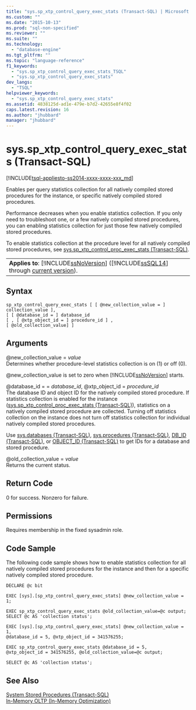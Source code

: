 ```yaml
---
title: "sys.sp_xtp_control_query_exec_stats (Transact-SQL) | Microsoft Docs"
ms.custom: ""
ms.date: "2015-10-13"
ms.prod: "sql-non-specified"
ms.reviewer: ""
ms.suite: ""
ms.technology: 
  - "database-engine"
ms.tgt_pltfrm: ""
ms.topic: "language-reference"
f1_keywords: 
  - "sys.sp_xtp_control_query_exec_stats_TSQL"
  - "sys.sp_xtp_control_query_exec_stats"
dev_langs: 
  - "TSQL"
helpviewer_keywords: 
  - "sys.sp_xtp_control_query_exec_stats"
ms.assetid: 4838125d-ad1e-479e-b7d2-42655e8f4f02
caps.latest.revision: 16
ms.author: "jhubbard"
manager: "jhubbard"
---
```

# sys.sp_xtp_control_query_exec_stats (Transact-SQL)
[!INCLUDE[tsql-appliesto-ss2014-xxxx-xxxx-xxx_md](../../../a9retired/includes/tsql-appliesto-ss2014-xxxx-xxxx-xxx-md.md)]

  Enables per query statistics collection for all natively compiled stored procedures for the instance, or specific natively compiled stored procedures.  
  
 Performance decreases when you enable statistics collection. If you only need to troubleshoot one, or a few natively compiled stored procedures, you can enabling statistics collection for just those few natively compiled stored procedures.  
  
 To enable statistics collection at the procedure level for all natively compiled stored procedures, see [sys.sp_xtp_control_proc_exec_stats &#40;Transact-SQL&#41;](../../../relational-databases/reference/system-stored-procedures/sys.sp-xtp-control-proc-exec-stats-transact-sql.md).  
  
||  
|-|  
|**Applies to**: [!INCLUDE[ssNoVersion](../../../a9notintoc/includes/ssnoversion-md.md)] ([!INCLUDE[ssSQL14](../../../a9notintoc/includes/sssql14-md.md)] through [current version](http://go.microsoft.com/fwlink/p/?LinkId=299658)).|  
  
## Syntax  
  
```  
sp_xtp_control_query_exec_stats [ [ @new_collection_value = ] collection_value ],  
[ [ @database_id = ] database_id   
[ , [ @xtp_object_id = ] procedure_id ] ,   
[ @old_collection_value] ]  
```  
  
## Arguments  
 @new_collection_value = *value*  
 Determines whether procedure-level statistics collection is on (1) or off (0).  
  
 @new_collection_value is set to zero when [!INCLUDE[ssNoVersion](../../../a9notintoc/includes/ssnoversion-md.md)] starts.  
  
 @database_id = = *database_id*, @xtp_object_id = *procedure_id*  
 The database ID and object ID for the natively compiled stored procedure. If statistics collection is enabled for the instance ([sys.sp_xtp_control_proc_exec_stats &#40;Transact-SQL&#41;](../../../relational-databases/reference/system-stored-procedures/sys.sp-xtp-control-proc-exec-stats-transact-sql.md)), statistics on a natively compiled stored procedure are collected. Turning off statistics collection on the instance does not turn off statistics collection for individual natively compiled stored procedures.  
  
 Use [sys.databases &#40;Transact-SQL&#41;](../../../relational-databases/reference/system-catalog-views/sys.databases-transact-sql.md), [sys.procedures &#40;Transact-SQL&#41;](../../../relational-databases/reference/system-catalog-views/sys.procedures-transact-sql.md), [DB_ID &#40;Transact-SQL&#41;](../../../t-sql/functions/db-id-transact-sql.md), or [OBJECT_ID &#40;Transact-SQL&#41;](../../../t-sql/functions/object-id-transact-sql.md) to get IDs for a database and stored procedure.  
  
 @old_collection_value = *value*  
 Returns the current status.  
  
## Return Code  
 0 for success. Nonzero for failure.  
  
## Permissions  
 Requires membership in the fixed sysadmin role.  
  
## Code Sample  
 The following code sample shows how to enable statistics collection for all natively compiled stored procedures for the instance and then for a specific natively compiled stored procedure.  
  
```  
DECLARE @c bit  
  
EXEC [sys].[sp_xtp_control_query_exec_stats] @new_collection_value = 1;  
  
EXEC sp_xtp_control_query_exec_stats @old_collection_value=@c output;  
SELECT @c AS 'collection status';  
  
EXEC [sys].[sp_xtp_control_query_exec_stats] @new_collection_value = 1,   
@database_id = 5, @xtp_object_id = 341576255;  
  
EXEC sp_xtp_control_query_exec_stats @database_id = 5,   
@xtp_object_id = 341576255, @old_collection_value=@c output;  
  
SELECT @c AS 'collection status';  
```  
  
## See Also  
 [System Stored Procedures &#40;Transact-SQL&#41;](../../../relational-databases/reference/system-stored-procedures/system-stored-procedures-transact-sql.md)   
 [In-Memory OLTP &#40;In-Memory Optimization&#41;](../../../relational-databases/in-memory-oltp/in-memory-oltp-in-memory-optimization.md)  
  
  